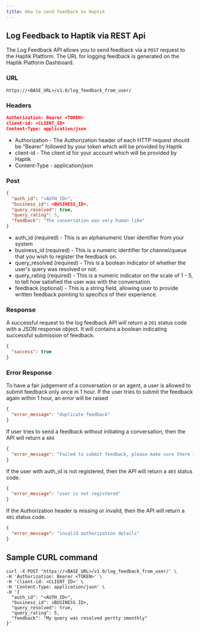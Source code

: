 ```yaml
---
title: How to send feedback to Haptik
---
```


## Log Feedback to Haptik via REST Api

The Log Feedback API allows you to send feedback via a `POST` request to the Haptik Platform. The URL for logging feedback is generated on the Haptik Platform Dashboard.

### URL

`https://<BASE_URL>/v1.0/log_feedback_from_user/`

### Headers

```json
Authorization: Bearer <TOKEN>
client-id: <CLIENT_ID>
Content-Type: application/json
```

- Authorization - The Authorization header of each HTTP request should be “Bearer” followed by your token which will be provided by Haptik
- client-id - The client id for your account which will be provided by Haptik
- Content-Type - application/json

### Post

```json
{
  "auth_id": "<AUTH_ID>",
  "business_id": <BUSINESS_ID>,
  "query_resolved": true,
  "query_rating": 5,
  "feedback": "The conversation was very human like"
}
```

- auth_id (required) - This is an alphanumeric User identifier from your system
- business_id (required) - This is a numeric identifier for channel/queue that you wish to register the feedback on.
- query_resolved (required) - This is a boolean indicator of whether the user's query was resolved or not.
- query_rating (required) - This is a numeric indicator on the scale of 1 - 5, to tell how satisfied the user was with the conversation.
- feedback (optional) - This is a string field, allowing user to provide written feedback pointing to specifics of their experience. 

### Response

A successful request to the log feedback API will return a `201` status code with a JSON response object. It will contains a boolean indicating successful submission of feedback.

```json
{
  "success": true
}
```

### Error Response

To have a fair judgement of a conversation or an agent, a user is allowed to submit feedback only once in 1 hour. If the user tries to submit the feedback again within 1 hour, an error will be raised

```json
{
  "error_message": "duplicate feedback"
}
```

If user tries to send a feedback without initiating a conversation, then the API will return a `404`

```json
{
  "error_message": "Failed to submit feedback, please make sure there is an active conversation with the agent"
}
```


If the user with auth_id is not registered, then the API will return a `403` status code.

```json
{
  "error_message": "user is not registered"
}
```

If the Authorization header is missing or invalid, then the API will return a `401` status code.

```json
{
  "error_message": "invalid authorization details"
}
```

## Sample CURL command

```
curl -X POST 'https://<BASE_URL>/v1.0/log_feedback_from_user/' \
-H 'Authorization: Bearer <TOKEN>' \
-H 'client-id: <CLIENT_ID>' \
-H 'Content-Type: application/json' \
-H '{
  "auth_id": "<AUTH_ID>",
  "business_id": <BUSINESS_ID>,
  "query_resolved": true,
  "query_rating": 5,
  "feedback": "My query was resolved pertty smoothly"
}'
```
